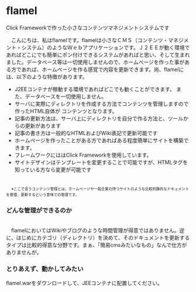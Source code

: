 flamel
======

<p>
Click Frameworkで作った小さなコンテンツマネジメントシステムです
</p>


<p>　こんにちは、私はflamelです。flamelは小さなＣＭＳ（コンテンツ・マネジメント・システム）のようなＷｅｂアプリケーションです。Ｊ２ＥＥが動く環境であればどこにでも簡単にポン付けできるシステムがあればと思い、そして生まれました。データベース等は一切使用しませんので、ホームページを作った事がある方であれば、ホームページを作る感覚で内容を更新できます。尚、flamelには、以下のような特徴があります。</p>
<ul>
<li>J2EEコンテナが稼動する環境であればどこでも動くことができます。 また、データベースを一切使用しません。</li>
<li>サーバに実際にディレクトリを作成する方法でコンテンツを管理しますので作ったHTML自体が コンテンツとなります。 </li>
<li>記事の更新方法は、サーバ上にディレクトリを自分で作る方法と、ツールからの更新があります </li>
<li>記事の書き方は一般的なHTMLおよびWiki表記で更新可能です </li>
<li>ホームページを作ったことがある方であればある程度簡単にサイトを構築できます。 </li>
<li>フレームワークにははClick Frameworkを使用しています。 </li>
<li>サイトデザインはテンプレートを変更することで可能ですが、HTMLタグを知っている方なら変更が可能です </li>
</ul>
<p><br />　<span style="font-size: x-small;">※ここで言うコンテンツ管理とは、ホームページや一般企業の持つサイトのような比較的静的なドキュメントを管理、更新するという意味での管理です。</span></p>
<h3>どんな管理ができるのか</h3>
<p><br />　flamelにおいてはWikiやブログのような時間管理が得意ではありません。逆に、はじめにカテゴリ（ディレクトリ）を決めて、そのドキュメントを更新するタイプは比較的得意な分野です。まぁ、「簡易cmsみたいなもの」なんで仕方がありませんが。<br /></p>

<h3>とりあえず、動かしてみたい</h3>
<p>
flamel.warをダウンロードして、JEEコンテナに配置してください。
</p>
